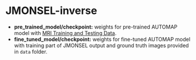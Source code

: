 # JMONSEL-inverse

* **pre_trained_model/checkpoint:** weights for pre-trained AUTOMAP model with [MRI Training and Testing Data](https://www.dropbox.com/sh/fy5gnn6t1c6qgl2/AAAqIBMIaAlr4ZKLby-9u4QSa?dl=1).
* **fine_tuned_model/checkpoint:** weights for fine-tuned AUTOMAP model with training part of JMONSEL output and ground truth images provided in `data` folder.
